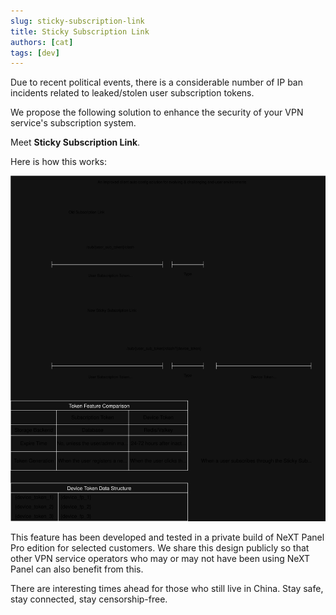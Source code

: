 ```yaml
---
slug: sticky-subscription-link
title: Sticky Subscription Link
authors: [cat]
tags: [dev]
---
```


Due to recent political events, there is a considerable number of IP ban incidents related to leaked/stolen user subscription tokens.

We propose the following solution to enhance the security of your VPN service's subscription system.

Meet **Sticky Subscription Link**.

Here is how this works:

![Sticky Subscription Link Diagram](./next-sticky-sub-link.svg)

This feature has been developed and tested in a private build of NeXT Panel Pro edition for selected customers. We share this design publicly so that other VPN service operators who may or may not have been using NeXT Panel can also benefit from this.

There are interesting times ahead for those who still live in China. Stay safe, stay connected, stay censorship-free.
